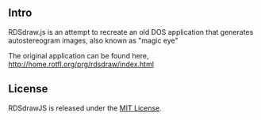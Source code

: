 ## Intro

RDSdraw.js is an attempt to recreate an old DOS application that generates autostereogram images, also known as "magic eye"

The original application can be found here, http://home.rotfl.org/prg/rdsdraw/index.html

## License

RDSdrawJS is released under the [MIT License](https://opensource.org/licenses/MIT).